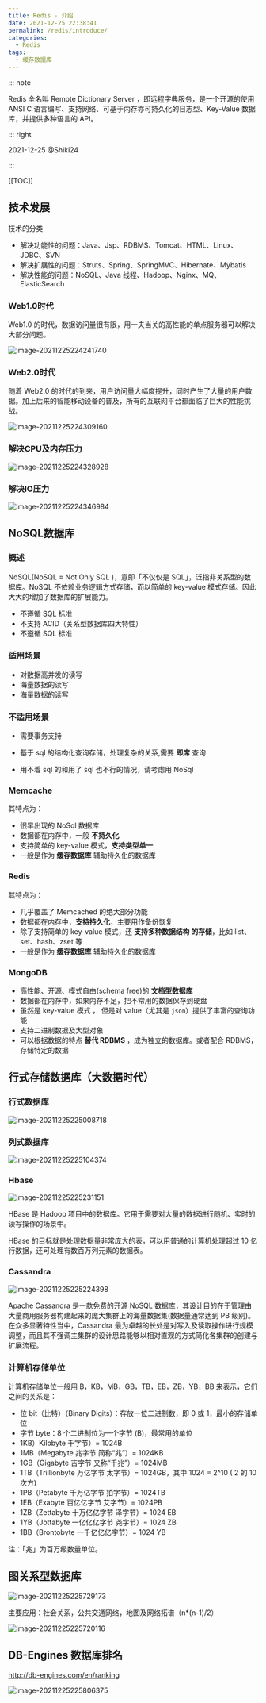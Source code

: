 ```yaml
---
title: Redis - 介绍
date: 2021-12-25 22:38:41
permalink: /redis/introduce/
categories:
  - Redis
tags: 
  - 缓存数据库
---
```


::: note

Redis 全名叫 Remote Dictionary Server ，即远程字典服务，是一个开源的使用 ANSI C 语言编写、支持网络、可基于内存亦可持久化的日志型、Key-Value 数据库，并提供多种语言的 API。

::: right

2021-12-25 @Shiki24

:::

[[TOC]]



## 技术发展

技术的分类

- 解决功能性的问题：Java、Jsp、RDBMS、Tomcat、HTML、Linux、JDBC、SVN
- 解决扩展性的问题：Struts、Spring、SpringMVC、Hibernate、Mybatis
- 解决性能的问题：NoSQL、Java 线程、Hadoop、Nginx、MQ、ElasticSearch

### Web1.0时代

Web1.0 的时代，数据访问量很有限，用一夫当关的高性能的单点服务器可以解决大部分问题。

![image-20211225224241740](https://fastly.jsdelivr.net/gh/Kele-Bingtang/static/img/Redis/20211225224242.png)

### Web2.0时代

随着 Web2.0 的时代的到来，用户访问量大幅度提升，同时产生了大量的用户数据。加上后来的智能移动设备的普及，所有的互联网平台都面临了巨大的性能挑战。

![image-20211225224309160](https://fastly.jsdelivr.net/gh/Kele-Bingtang/static/img/Redis/20211225224311.png)

### 解决CPU及内存压力

![image-20211225224328928](https://fastly.jsdelivr.net/gh/Kele-Bingtang/static/img/Redis/20211225224330.png)

### 解决IO压力

![image-20211225224346984](https://fastly.jsdelivr.net/gh/Kele-Bingtang/static/img/Redis/20211225224348.png)

## NoSQL数据库

### 概述

NoSQL(NoSQL = Not Only SQL )，意即「不仅仅是 SQL」，泛指非关系型的数据库。NoSQL 不依赖业务逻辑方式存储，而以简单的 key-value 模式存储。因此大大的增加了数据库的扩展能力。

- 不遵循 SQL 标准
- 不支持 ACID（关系型数据库四大特性）
- 不遵循 SQL 标准

### 适用场景

- 对数据高并发的读写
- 海量数据的读写
- 海量数据的读写

### 不适用场景

- 需要事务支持
- 基于 sql 的结构化查询存储，处理复杂的关系,需要 **即席** 查询

- 用不着 sql 的和用了 sql 也不行的情况，请考虑用 NoSql

### Memcache

其特点为：

- 很早出现的 NoSql 数据库
- 数据都在内存中，一般 **不持久化**
- 支持简单的 key-value 模式，**支持类型单一**
- 一般是作为 **缓存数据库** 辅助持久化的数据库

### Redis

其特点为：

- 几乎覆盖了 Memcached 的绝大部分功能
- 数据都在内存中，**支持持久化**，主要用作备份恢复
- 除了支持简单的 key-value 模式，还 **支持多种数据结构 的存储**，比如 list、set、hash、zset 等
- 一般是作为 **缓存数据库** 辅助持久化的数据库

### MongoDB

- 高性能、开源、模式自由(schema free)的 **文档型数据库** 
- 数据都在内存中，如果内存不足，把不常用的数据保存到硬盘
- 虽然是 key-value 模式 ， 但是对 value（尤其是 `json`）提供了丰富的查询功能
- 支持二进制数据及大型对象
- 可以根据数据的特点 **替代 RDBMS** ，成为独立的数据库。或者配合 RDBMS，存储特定的数据

## 行式存储数据库（大数据时代）

### 行式数据库

![image-20211225225008718](https://fastly.jsdelivr.net/gh/Kele-Bingtang/static/img/Redis/20211225225013.png)

### 列式数据库

![image-20211225225104374](https://fastly.jsdelivr.net/gh/Kele-Bingtang/static/img/Redis/20211225225105.png)

### Hbase

![image-20211225225231151](https://fastly.jsdelivr.net/gh/Kele-Bingtang/static/img/Redis/20211225225359.png)

HBase 是 Hadoop 项目中的数据库。它用于需要对大量的数据进行随机、实时的读写操作的场景中。

HBase 的目标就是处理数据量非常庞大的表，可以用普通的计算机处理超过 10 亿行数据，还可处理有数百万列元素的数据表。

### Cassandra

![image-20211225225224398](https://fastly.jsdelivr.net/gh/Kele-Bingtang/static/img/Redis/20211225225225.png)

Apache Cassandra 是一款免费的开源 NoSQL 数据库，其设计目的在于管理由大量商用服务器构建起来的庞大集群上的海量数据集(数据量通常达到 PB 级别)。在众多显著特性当中，Cassandra 最为卓越的长处是对写入及读取操作进行规模调整，而且其不强调主集群的设计思路能够以相对直观的方式简化各集群的创建与扩展流程。

### 计算机存储单位

计算机存储单位一般用 B，KB，MB，GB，TB，EB，ZB，YB，BB 来表示，它们之间的关系是：

- 位 bit（比特）（Binary Digits）：存放一位二进制数，即 0 或 1，最小的存储单位
- 字节 byte：8 个二进制位为一个字节 (B)，最常用的单位
- 1KB）Kilobyte 千字节）= 1024B
- 1MB（Megabyte 兆字节 简称“兆”）= 1024KB
- 1GB（Gigabyte 吉字节 又称“千兆”）= 1024MB
- 1TB（Trillionbyte 万亿字节 太字节）= 1024GB，其中 1024 = 2^10 ( 2 的 10 次方)
- 1PB（Petabyte 千万亿字节 拍字节）= 1024TB
- 1EB（Exabyte 百亿亿字节 艾字节）= 1024PB
- 1ZB（Zettabyte 十万亿亿字节 泽字节）= 1024 EB
- 1YB（Jottabyte 一亿亿亿字节 尧字节）= 1024 ZB
- 1BB（Brontobyte 一千亿亿亿字节）= 1024 YB

注：「兆」为百万级数量单位。

## 图关系型数据库

![image-20211225225729173](https://fastly.jsdelivr.net/gh/Kele-Bingtang/static/img/Redis/20211225225730.png)

主要应用：社会关系，公共交通网络，地图及网络拓谱（n*(n-1)/2）

![image-20211225225720116](https://fastly.jsdelivr.net/gh/Kele-Bingtang/static/img/Redis/20211225225721.png)

## DB-Engines 数据库排名

<http://db-engines.com/en/ranking>

![image-20211225225806375](https://fastly.jsdelivr.net/gh/Kele-Bingtang/static/img/Redis/20211225230110.png)
